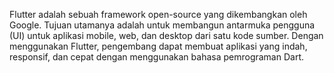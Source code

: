 Flutter adalah sebuah framework open-source yang dikembangkan oleh Google. Tujuan utamanya adalah untuk membangun antarmuka pengguna (UI) untuk aplikasi mobile, web, dan desktop dari satu kode sumber. Dengan menggunakan Flutter, pengembang dapat membuat aplikasi yang indah, responsif, dan cepat dengan menggunakan bahasa pemrograman Dart.
